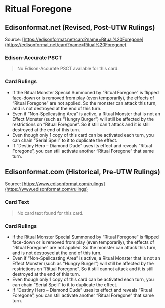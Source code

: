 # Ritual Foregone

## Edisonformat.net (Revised, Post-UTW Rulings)

Source: [https://edisonformat.net/card?name=Ritual%20Foregone](https://edisonformat.net/card?name=Ritual%20Foregone)

### Edison-Accurate PSCT

> No Edison-Accurate PSCT available for this card.

### Card Rulings

*   If the Ritual Monster Special Summoned by “Ritual Foregone” is flipped face-down or is removed from play (even temporarily), the effects of “Ritual Foregone” are not applied. So the monster can attack this turn, and is not destroyed at the end of this turn.
*   Even if “Non-Spellcasting Area” is active, a Ritual Monster that is not an Effect Monster (such as “Hungry Burger”) will still be affected by the restrictions on “Ritual Foregone”. So it still can't attack and it is still destroyed at the end of this turn.
*   Even though only 1 copy of this card can be activated each turn, you can chain “Serial Spell” to it to duplicate the effect.
*   If “Destiny Hero – Diamond Dude” uses its effect and reveals “Ritual Foregone”, you can still activate another “Ritual Foregone” that same turn.


## Edisonformat.com (Historical, Pre-UTW Rulings)

Source: [https://www.edisonformat.com/rulings](https://www.edisonformat.com/rulings)

### Card Text

> No card text found for this card.

### Card Rulings

*   If the Ritual Monster Special Summoned by “Ritual Foregone” is flipped face-down or is removed from play (even temporarily), the effects of “Ritual Foregone” are not applied. So the monster can attack this turn, and is not destroyed at the end of this turn.
*   Even if “Non-Spellcasting Area” is active, a Ritual Monster that is not an Effect Monster (such as “Hungry Burger”) will still be affected by the restrictions on “Ritual Foregone”. So it still cannot attack and it is still destroyed at the end of this turn.
*   Even though only 1 copy of this card can be activated each turn, you can chain “Serial Spell” to it to duplicate the effect.
*   If “Destiny Hero – Diamond Dude” uses its effect and reveals “Ritual Foregone”, you can still activate another “Ritual Foregone” that same turn.


